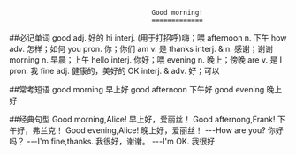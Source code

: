                                         Good morning!
                                        =============
##必记单词
    good                    adj. 好的
    hi                      interj. (用于打招呼)嗨；喂
    afternoon               n. 下午
    how                     adv. 怎样；如何
    you                     pron. 你；你们
    am                      v. 是
    thanks                  interj. & n. 感谢；谢谢
    morning                 n. 早晨；上午
    hello                   interj. 你好；喂
    evening                 n. 晚上；傍晚
    are                     v. 是
    I                       pron. 我
    fine                    adj. 健康的，美好的
    OK                      interj. & adv. 好；可以
    
##常考短语
    good morning            早上好
    good afternoon          下午好
    good evening            晚上好
    
##经典句型
    Good morning,Alice!             早上好，爱丽丝！
    Good afternong,Frank!           下午好，弗兰克！
    Good evening,Alice!             晚上好，爱丽丝！
    ---How are you?                 你好吗？
    ---I'm fine,thanks.             我很好，谢谢。
    ---I'm OK.                      我很好